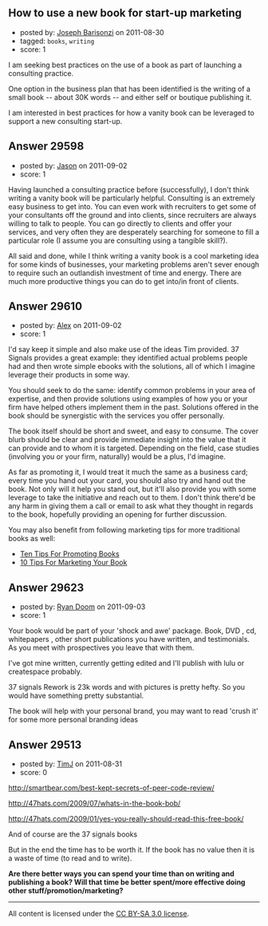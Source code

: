 ## How to use a new book for start-up marketing

- posted by: [Joseph Barisonzi](https://stackexchange.com/users/-1/8791-joseph-barisonzi) on 2011-08-30
- tagged: `books`, `writing`
- score: 1

I am seeking best practices on the use of a book as part of launching a consulting practice. 

One option in the business plan that has been identified is the writing of a small book -- about 30K words -- and either self or boutique publishing it.

I am interested in best practices for how a vanity book can be leveraged to support a new consulting start-up. 


## Answer 29598

- posted by: [Jason](https://stackexchange.com/users/-1/12821-jason) on 2011-09-02
- score: 1

Having launched a consulting practice before (successfully), I don't think writing a vanity book will be particularly helpful. Consulting is an extremely easy business to get into. You can even work with recruiters to get some of your consultants off the ground and into clients, since recruiters are always willing to talk to people. You can go directly to clients and offer your services, and very often they are desperately searching for someone to fill a particular role (I assume you are consulting using a tangible skill?).

All said and done, while I think writing a vanity book is a cool marketing idea for some kinds of businesses, your marketing problems aren't sever enough to require such an outlandish investment of time and energy. There are much more productive things you can do to get into/in front of clients.


## Answer 29610

- posted by: [Alex](https://stackexchange.com/users/-1/12744-alex) on 2011-09-02
- score: 1

<p>I'd say keep it simple and also make use of the ideas Tim provided. 37 Signals provides a great example: they identified actual problems people had and then wrote simple ebooks with the solutions, all of which I imagine leverage their products in some way.</p>

<p>You should seek to do the same: identify common problems in your area of expertise, and then provide solutions using examples of how you or your firm have helped others implement them in the past. Solutions offered in the book should be synergistic with the services you offer personally.</p>

<p>The book itself should be short and sweet, and easy to consume. The cover blurb should be clear and provide immediate insight into the value that it can provide and to whom it is targeted. Depending on the field, case studies (involving you or your firm, naturally) would be a plus, I'd imagine.</p>

<p>As far as promoting it, I would treat it much the same as a business card; every time you hand out your card, you should also try and hand out the book. Not only will it help you stand out, but it'll also provide you with some leverage to take the initiative and reach out to them. I don't think there'd be any harm in giving them a call or email to ask what they thought in regards to the book, hopefully providing an opening for further discussion.</p>

<p>You may also benefit from following marketing tips for more traditional books as well:</p>

<ul>
<li><a href="http://www.frugalmarketing.com/dtb/ten-tips-for-promoting-books.shtml" rel="nofollow">Ten Tips For Promoting Books</a></li>
<li><a href="http://www.iuniverse.com/ExpertAdvice/MarketingYourBook1.aspx" rel="nofollow">10 Tips For Marketing Your Book</a></li>
</ul>



## Answer 29623

- posted by: [Ryan Doom](https://stackexchange.com/users/-1/5655-ryan-doom) on 2011-09-03
- score: 1

Your book would be part of your 'shock and awe' package. Book, DVD , cd, whitepapers , other short publications you have written, and testimonials. As you meet with prospectives you leave that with them.

I've got mine written, currently getting edited and I'll publish with lulu or createspace probably.

37 signals Rework is 23k words and with pictures is pretty hefty. So you would have something pretty substantial.

The book will help with your personal brand, you may want to read 'crush it' for some more personal branding ideas


## Answer 29513

- posted by: [TimJ](https://stackexchange.com/users/-1/1172-timj) on 2011-08-31
- score: 0

http://smartbear.com/best-kept-secrets-of-peer-code-review/

http://47hats.com/2009/07/whats-in-the-book-bob/

http://47hats.com/2009/01/yes-you-really-should-read-this-free-book/

And of course are the 37 signals books

But in the end the time has to be worth it.  If the book has no value then it is a waste of time (to read and to write).  

**Are there better ways you can spend your time than on writing and publishing a book?  Will that time be better spent/more effective doing other stuff/promotion/marketing?**





---

All content is licensed under the [CC BY-SA 3.0 license](https://creativecommons.org/licenses/by-sa/3.0/).

